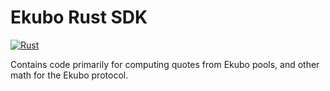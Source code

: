 # Ekubo Rust SDK

[![Rust](https://github.com/EkuboProtocol/rust-sdk/actions/workflows/rust.yml/badge.svg)](https://github.com/EkuboProtocol/rust-sdk/actions/workflows/rust.yml)

Contains code primarily for computing quotes from Ekubo pools, and other math for the Ekubo protocol.
